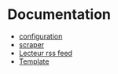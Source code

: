 # Documentation

- [configuration](./setting.MD)
- [scraper](./scraper.md)
- [Lecteur rss feed](./rssfeed.md)
- [Template](./template.md)